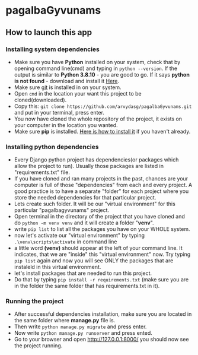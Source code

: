 # pagalbaGyvunams

## How to launch this app

### Installing system dependencies

- Make sure you have **Python** installed on your system, check that by
  opening command line(cmd) and typing in `python --version`. If the output is
  similar to **Python 3.8.10** - you are good to go. If it says **python is
  not found** -  download and install it [Here](https://www.python.org/downloads/).
- Make sure [git](https://www.python.org/downloads/) is installed in on your system.
- Open `cmd` in the location your want this project to be cloned(downloaded).
- Copy this: `git clone https://github.com/arvydasg/pagalbaGyvunams.git`
  and put in your terminal, press enter.
- You now have cloned the whole repository of the project, it exists
  on your computer in the location you wanted.
- Make sure **pip** is installed. [Here is how to install
  it](https://www.geeksforgeeks.org/how-to-install-pip-on-windows/) if
  you haven't already.
  
### Installing python dependencies

- Every Django python project has dependencies(or packages which
  allow the project to run). Usually those packages are listed in
  "requirements.txt" file.
- If you have cloned and ran many projects in the past, chances are your computer
  is full of those "dependencies" from each and every project. A good practice is
  to have a separate "folder" for each project where you store the
  needed dependencies for that particular project.
- Lets create such folder. It will be our "virtual environment" for
  this particular "pagalbagyvunams" project.
- Open terminal in the directory of the project that you have cloned
  and do `python -m venv venv` and it will create a folder "**venv**".
- write `pip list` to list all the packages you have on your WHOLE
  system.
- now let's activate our "virtual environment" by typing
  `.\venv\scripts\activate` in command line
- a little word **(venv)** should appear at the left of your command line. It
  indicates, that we are "inside" this "virtual environment" now. Try
  typing `pip list` again and now you will see ONLY the packages that
  are instaleld in this virtual environment.
- let's install packages that are needed to run this project.
- Do that by typing `pip install -r requirements.txt` (make sure you
  are in the folder the same folder that has requirements.txt in it).

### Running the project

- After successful dependencies installation, make sure you are
  located in the same folder where **manage.py** file is.
- Then write `python manage.py migrate` and press enter.
- Now write `python manage.py runserver` and press ented.
- Go to your browser and open http://127.0.0.1:8000/ you should now
  see the project running.
